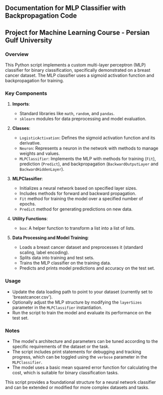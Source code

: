 ## Documentation for MLP Classifier with Backpropagation Code
## Project for Machine Learning Course - Persian Gulf University

### Overview
This Python script implements a custom multi-layer perceptron (MLP) classifier for binary classification, specifically demonstrated on a breast cancer dataset. The MLP classifier uses a sigmoid activation function and backpropagation for training.

### Key Components
1. **Imports**: 
    - Standard libraries like `math`, `random`, and `pandas`.
    - `sklearn` modules for data preprocessing and model evaluation.

2. **Classes**:
   - `LogisticActivation`: Defines the sigmoid activation function and its derivative.
   - `Neuron`: Represents a neuron in the network with methods to manage weights and values.
   - `MLPClassifier`: Implements the MLP with methods for training (`Fit`), prediction (`Predict`), and backpropagation (`BackwardOutputLayer` and `BackwardHiddenLayer`).

3. **MLPClassifier**:
   - Initializes a neural network based on specified layer sizes.
   - Includes methods for forward and backward propagation.
   - `Fit` method for training the model over a specified number of epochs.
   - `Predict` method for generating predictions on new data.

4. **Utility Functions**:
   - `box`: A helper function to transform a list into a list of lists.

5. **Data Processing and Model Training**:
   - Loads a breast cancer dataset and preprocesses it (standard scaling, label encoding).
   - Splits data into training and test sets.
   - Trains the MLP classifier on the training data.
   - Predicts and prints model predictions and accuracy on the test set.

### Usage
- Update the data loading path to point to your dataset (currently set to 'breastcancer.csv').
- Optionally adjust the MLP structure by modifying the `layerSizes` parameter in the `MLPClassifier` instantiation.
- Run the script to train the model and evaluate its performance on the test set.

### Notes
- The model's architecture and parameters can be tuned according to the specific requirements of the dataset or the task.
- The script includes print statements for debugging and tracking progress, which can be toggled using the `verbose` parameter in the `MLPClassifier`.
- The model uses a basic mean squared error function for calculating the cost, which is suitable for binary classification tasks.

This script provides a foundational structure for a neural network classifier and can be extended or modified for more complex datasets and tasks.
